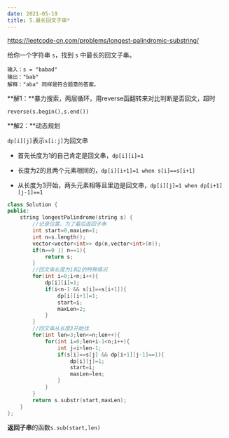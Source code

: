 ```yaml
---
date: 2021-05-19
title: 5.最长回文子串*
---
```


<https://leetcode-cn.com/problems/longest-palindromic-substring/>

给你一个字符串 `s`，找到 `s` 中最长的回文子串。

```
输入：s = "babad"
输出："bab"
解释："aba" 同样是符合题意的答案。
```

**解1：**暴力搜索，两层循环，用reverse函翻转来对比判断是否回文，超时

`reverse(s.begin(),s.end())`

**解2：**动态规划

`dp[i][j]`表示`s[i:j]`为回文串

- 首先长度为1的自己肯定是回文串，`dp[i][i]=1`

- 长度为2的且两个元素相同的，`dp[i][i+1]=1 when s[i]==s[i+1] `

- 从长度为3开始，两头元素相等且里边是回文串，`dp[i][j]=1 when dp[i+1][j-1]==1`

```c++
class Solution {
public:
    string longestPalindrome(string s) {
        //记录位置，为了最后返回子串
        int start=0,maxLen=1;
        int n=s.length();
        vector<vector<int>> dp(n,vector<int>(n));
        if(n==0 || n==1){
            return s;
        }
        //回文串长度为1和2的特殊情况
        for(int i=0;i<n;i++){
            dp[i][i]=1;
            if(i<n-1 && s[i]==s[i+1]){
                dp[i][i+1]=1;
                start=i;
                maxLen=2;
            }
        }
        //回文串从长度3开始找
        for(int len=3;len<=n;len++){
            for(int i=0;len+i-1<n;i++){
                int j=i+len-1;
                if(s[i]==s[j] && dp[i+1][j-1]==1){
                    dp[i][j]=1;
                    start=i;
                    maxLen=len;
                }
            }
        }
        return s.substr(start,maxLen);
    }
};
```

**返回子串**的函数`s.sub(start,len)`

